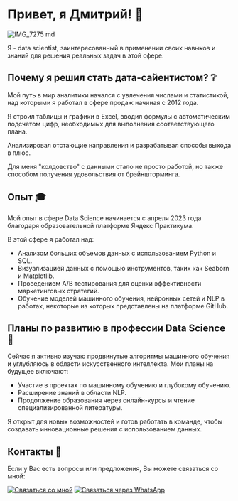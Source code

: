# Привет, я Дмитрий! 👋

![IMG_7275 md](https://github.com/user-attachments/assets/88438ae3-f98b-46fd-923b-520b5f4e2aaf) 

Я - data scientist, заинтересованный в применении своих навыков и знаний для решения реальных задач в этой сфере.

## Почему я решил стать дата-сайентистом? ❔

Мой путь в мир аналитики начался с увлечения числами и статистикой, над которыми я работал в сфере продаж начиная с 2012 года. 

Я строил таблицы и графики в Excel, вводил формулы с автоматическим подсчётом цифр, необходимых для выполнения соответствующего плана.

Анализировал отстающие направления и разрабатывал способы выхода в плюс.

Для меня "колдовство" с данными стало не просто работой, но также способом получения удовольствия от брэйншторминга.

## Опыт 🎓

Мой опыт в сфере Data Science начинается с апреля 2023 года благодаря образовательной платформе Яндекс Практикума.

В этой сфере я работал над:
- Анализом больших объемов данных с использованием Python и SQL.
- Визуализацией данных с помощью инструментов, таких как Seaborn и Matplotlib.
- Проведением A/B тестирования для оценки эффективности маркетинговых стратегий.
- Обучение моделей машинного обучения, нейронных сетей и NLP в работах, некоторые из которых представлены на платформе GitHub.

## Планы по развитию в профессии Data Science 📅

Сейчас я активно изучаю продвинутые алгоритмы машинного обучения и углубляюсь в области искусственного интеллекта. Мои планы на будущее включают:
- Участие в проектах по машинному обучению и глубокому обучению.
- Расширение знаний в области NLP.
- Продолжение образования через онлайн-курсы и чтение специализированной литературы.

Я открыт для новых возможностей и готов работать в команде, чтобы создавать инновационные решения с использованием данных.

## Контакты 📲

Если у Вас есть вопросы или предложения, Вы можете связаться со мной:

[![Связаться со мной](https://cdn.icon-icons.com/icons2/306/PNG/96/Email-Icon_33999.png)](mailto:i@dglumov.ru)    [![Связаться через WhatsApp](https://cdn.icon-icons.com/icons2/2857/PNG/96/logo_whatsapp_icon_181638.png)](https://wa.me/79651021705)
